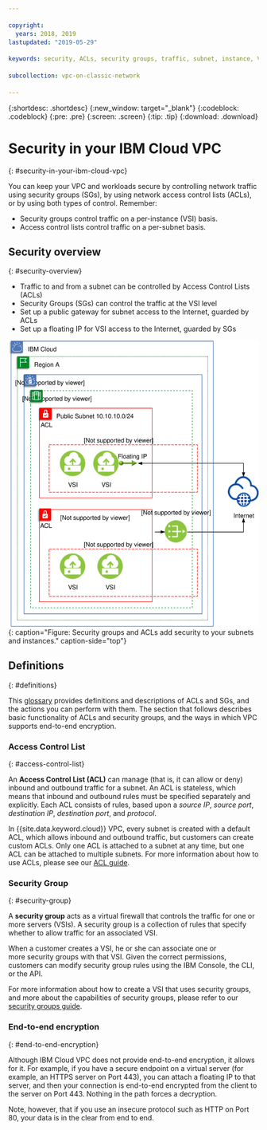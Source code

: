 ```yaml
---

copyright:
  years: 2018, 2019
lastupdated: "2019-05-29"

keywords: security, ACLs, security groups, traffic, subnet, instance, VSI, firewall, encryption

subcollection: vpc-on-classic-network

---
```


{:shortdesc: .shortdesc}
{:new_window: target="_blank"}
{:codeblock: .codeblock}
{:pre: .pre}
{:screen: .screen}
{:tip: .tip}
{:download: .download}

# Security in your IBM Cloud VPC
{: #security-in-your-ibm-cloud-vpc}

You can keep your VPC and workloads secure by controlling network traffic using security groups (SGs), by using network access control lists (ACLs), or by using both types of control. Remember:

* Security groups control traffic on a per-instance (VSI) basis.
* Access control lists control traffic on a per-subnet basis.

## Security overview
{: #security-overview}

* Traffic to and from a subnet can be controlled by Access Control Lists (ACLs)
* Security Groups (SGs) can control the traffic at the VSI level
* Set up a public gateway for subnet access to the Internet, guarded by ACLs
* Set up a floating IP for VSI access to the Internet, guarded by SGs

![IBM VPC Connectivity and Security](images/vpc-connectivity-and-security.svg "IBM VPC Connectivity and Security"){: caption="Figure: Security groups and ACLs add security to your subnets and instances." caption-side="top"}

## Definitions
{: #definitions}

This [glossary](/docs/vpc-on-classic?topic=vpc-on-classic-vpc-glossary) provides definitions and descriptions of ACLs and SGs, and the actions you can perform with them. The section that follows describes basic functionality of ACLs and security groups, and the ways in which VPC supports end-to-end encryption.

### Access Control List
{: #access-control-list}

An **Access Control List (ACL)** can manage (that is, it can allow or deny) inbound and outbound traffic for a subnet. An ACL is stateless, which means that inbound and outbound rules must be specified separately and explicitly. Each ACL consists of rules, based upon a *source IP*, *source port*, *destination IP*, *destination port*, and *protocol*.

In {{site.data.keyword.cloud}} VPC, every subnet is created with a default ACL, which allows inbound and outbound traffic, but customers can create custom ACLs. Only one ACL is attached to a subnet at any time, but one ACL can be attached to multiple subnets. For more information about how to use ACLs, please see our [ACL guide](/docs/vpc-on-classic-network?topic=vpc-on-classic-network-setting-up-network-acls).

### Security Group
{: #security-group}

A **security group** acts as a virtual firewall that controls the traffic for one or more servers (VSIs). A security group is a collection of rules that specify whether to allow traffic for an associated VSI. 

When a customer creates a VSI, he or she can associate one or more security groups with that VSI. Given the correct permissions, customers can modify security group rules using the IBM Console, the CLI, or the API.

For more information about how to create a VSI that uses security groups, and more about the capabilities of security groups, please refer to our [security groups guide](/docs/vpc-on-classic-network?topic=vpc-on-classic-network-using-security-groups).

### End-to-end encryption
{: #end-to-end-encryption}

Although IBM Cloud VPC does not provide end-to-end encryption, it allows for it. For example, if you have a secure endpoint on a virtual server (for example, an HTTPS server on Port 443), you can attach a floating IP to that server, and then your connection is end-to-end encrypted from the client to the server on Port 443.  Nothing in the path forces a decryption.

Note, however, that if you use an insecure protocol such as HTTP on Port 80, your data is in the clear from end to end.
